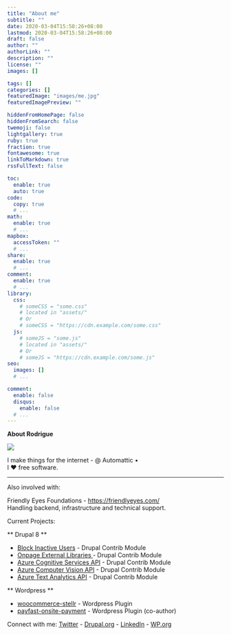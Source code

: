 ```yaml
---
title: "About me"
subtitle: ""
date: 2020-03-04T15:58:26+08:00
lastmod: 2020-03-04T15:58:26+08:00
draft: false
author: ""
authorLink: ""
description: ""
license: ""
images: []

tags: []
categories: []
featuredImage: "images/me.jpg"
featuredImagePreview: ""

hiddenFromHomePage: false
hiddenFromSearch: false
twemoji: false
lightgallery: true
ruby: true
fraction: true
fontawesome: true
linkToMarkdown: true
rssFullText: false

toc:
  enable: true
  auto: true
code:
  copy: true
  # ...
math:
  enable: true
  # ...
mapbox:
  accessToken: ""
  # ...
share:
  enable: true
  # ...
comment:
  enable: true
  # ...
library:
  css:
    # someCSS = "some.css"
    # located in "assets/"
    # Or
    # someCSS = "https://cdn.example.com/some.css"
  js:
    # someJS = "some.js"
    # located in "assets/"
    # Or
    # someJS = "https://cdn.example.com/some.js"
seo:
  images: []
  # ...

comment:
  enable: false
  disqus:
    enable: false
  # ...
---
```



**About Rodrigue**



![](/images/me.png)



I make things for the internet - @ Automattic •<br />
I ❤️ free software.

------

Also involved with: 

Friendly Eyes Foundations - https://friendlyeyes.com/ <br />
Handling backend, infrastructure and technical support.

Current Projects:

** Drupal 8 **
- [Block Inactive Users](https://www.drupal.org/project/block_inactive_users) - Drupal Contrib Module
- [Onpage External Libraries ](https://www.drupal.org/project/onpage_external_libraries) - Drupal Contrib Module
- [Azure Cognitive Services API](https://www.drupal.org/project/azure_cognitive_services_api) - Drupal Contrib Module
- [Azure Computer Vision API](https://www.drupal.org/project/azure_vision_api) - Drupal Contrib Module
- [Azure Text Analytics API](https://www.drupal.org/project/azure_text_analytics_api) - Drupal Contrib Module

** Wordpress **
- [woocommerce-stellr](https://github.com/rawdreeg/woocommerce-stellr) - Wordpress Plugin
- [payfast-onsite-payment](https://github.com/jonomk07/payfast-onsite-payment) - Wordpress Plugin (co-author)

Connect with me: [Twitter](https://twitter.com/rawdreeg) - [Drupal.org](https://www.drupal.org/u/rawdreeg) - [LinkedIn](https://www.linkedin.com/in/rodriguetusse/) - [WP.org](https://profiles.wordpress.org/rawdreeg/)


